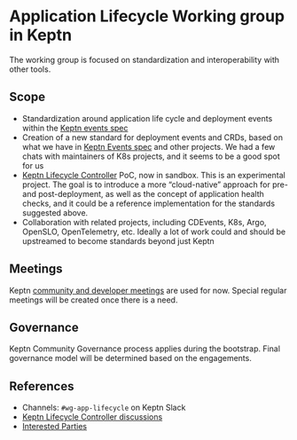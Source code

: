 # Application Lifecycle Working group in Keptn

The working group is focused on standardization and interoperability with other tools. 

## Scope

- Standardization around application life cycle and deployment events within the [Keptn events spec](https://github.com/keptn/spec)
- Creation of a new standard for deployment events and CRDs, based on what we have in [Keptn Events spec](https://github.com/keptn/spec) and other projects. We had a few chats with maintainers of K8s projects, and it seems to be a good spot for us
- [Keptn Lifecycle Controller](https://github.com/keptn-sandbox/lifecycle-controller) PoC, now in sandbox. This is an experimental project. The goal is to introduce a more “cloud-native” approach for pre- and post-deployment, as well as the concept of application health checks, and it could be a reference implementation for the standards suggested above.
- Collaboration with related projects, including CDEvents, K8s, Argo, OpenSLO, OpenTelemetry, etc. Ideally a lot of work could and should be upstreamed to become standards beyond just Keptn

## Meetings

Keptn [community and developer meetings](https://keptn.sh/community/meetings/) are used for now.
Special regular meetings will be created once there is a need.

## Governance

Keptn Community Governance process applies during the bootstrap.
Final governance model will be determined based on the engagements.

## References

- Channels: `#wg-app-lifecycle` on Keptn Slack
- [Keptn Lifecycle Controller discussions](https://github.com/keptn-sandbox/lifecycle-controller/discussions)
- [Interested Parties](./interested-parties.md)
